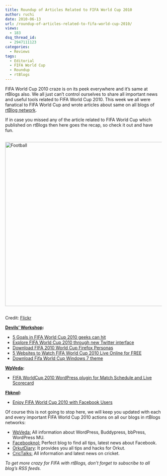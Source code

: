 ```yaml
---
title: Roundup of Articles Related to FIFA World Cup 2010
author: ruchi
date: 2010-06-13
url: /roundup-of-articles-related-to-fifa-world-cup-2010/
views:
  - 183
dsq_thread_id:
  - 2947111123
categories:
  - Reviews
tags:
  - Editorial
  - FIFA World Cup
  - Roundup
  - rtBlogs
---
```

FIFA World Cup 2010 craze is on its peek everywhere and it’s same at rtBlogs also. We all just can’t control ourselves to share all important news and useful tools related to FIFA World Cup 2010. This week we all were fanatical to FIFA World Cup and wrote articles about same on all blogs of <a href="http://rtblogs.com/" onclick="_gaq.push(['_trackEvent', 'outbound-article', 'http://rtblogs.com/', 'rtBlog network']);" >rtBlog network</a>.

If in case you missed any of the article related to FIFA World Cup which published on rtBlogs then here goes the recap, so check it out and have fun.

<img class="wp-image-52289" style="float: none;margin: 15px auto;border-width: 0px" src="http://cdn.devilsworkshop.org/files/2010/06/Football.jpg" border="0" alt="Football" width="528" height="527" />

Credit: <a href="http://www.flickr.com/photos/clf/4190051984" onclick="_gaq.push(['_trackEvent', 'outbound-article', 'http://www.flickr.com/photos/clf/4190051984', 'Flickr']);" target="_blank">Flickr</a>

<p class="note">
  <a href="http://devilsworkshop.org/"><strong>Devils’ Workshop</strong></a><strong>:</strong>
</p>

  * [5 Goals in FIFA World Cup 2010 geeks can hit][1]
  * [Explore FIFA World Cup 2010 through new Twitter interface][2]
  * [Download FIFA 2010 World Cup Firefox Personas][3]
  * [5 Websites to Watch FIFA World Cup 2010 Live Online for FREE][4]
  * [Download Fifa World Cup Windows 7 theme][5]

<p class="note">
  <a href="http://wpveda.com/" onclick="_gaq.push(['_trackEvent', 'outbound-article', 'http://wpveda.com/', 'WpVeda']);" ><strong>WpVeda</strong></a><strong>:</strong>
</p>

  * <a href="http://wpveda.com/fifa-worldcup-2010-wordpress-plugin-for-match-schedule-and-live-scorecard/" onclick="_gaq.push(['_trackEvent', 'outbound-article', 'http://wpveda.com/fifa-worldcup-2010-wordpress-plugin-for-match-schedule-and-live-scorecard/', 'FIFA WorldCup 2010 WordPress plugin for Match Schedule and Live Scorecard']);" >FIFA WorldCup 2010 WordPress plugin for Match Schedule and Live Scorecard</a>

<p class="note">
  <a href="http://fbknol.com/" onclick="_gaq.push(['_trackEvent', 'outbound-article', 'http://fbknol.com/', 'Fbknol']);" ><strong>Fbknol</strong></a><strong>:</strong>
</p>

  * <a href="http://fbknol.com/enjoy-fifa-world-cup-2010-with-facebook-users/" onclick="_gaq.push(['_trackEvent', 'outbound-article', 'http://fbknol.com/enjoy-fifa-world-cup-2010-with-facebook-users/', 'Enjoy FIFA World Cup 2010 with Facebook Users']);" >Enjoy FIFA World Cup 2010 with Facebook Users</a>

Of course this is not going to stop here, we will keep you updated with each and every important FIFA World Cup 2010 actions on all our blogs in rtBlogs networks:

  * <a href="http://wpveda.com/" onclick="_gaq.push(['_trackEvent', 'outbound-article', 'http://wpveda.com/', 'WpVeda:']);" >WpVeda:</a> All information about WordPress, Buddypress, bbPress, WordPress MU.
  * <a href="http://facebooknol.com/" onclick="_gaq.push(['_trackEvent', 'outbound-article', 'http://facebooknol.com/', 'Facebooknol:']);" >Facebooknol:</a> Perfect blog to find all tips, latest news about Facebook.
  * <a href="http://orkutdiary.com/" onclick="_gaq.push(['_trackEvent', 'outbound-article', 'http://orkutdiary.com/', 'OrkutDiary']);" >OrkutDiary</a>: It provides you all tips and hacks for Orkut.
  * <a href="http://crictalks.com/" onclick="_gaq.push(['_trackEvent', 'outbound-article', 'http://crictalks.com/', 'CricTalks:']);" >CricTalks:</a> All information and latest news on cricket.

*To get more crazy for FIFA with rtBlogs, don’t forget to subscribe to all blog’s RSS feeds.*

 [1]: http://devilsworkshop.org/5-goals-in-fifa-world-cup-2010-geeks-can-hit/
 [2]: http://devilsworkshop.org/explore-fifa-world-cup-2010-through-new-twitter-interface/
 [3]: http://devilsworkshop.org/download-fifa-2010-world-cup-firefox-personas/
 [4]: http://devilsworkshop.org/5-websites-to-watch-fifa-world-cup-2010-live-online-for-free/
 [5]: http://devilsworkshop.org/download-fifa-world-cup-windows-7-theme/
